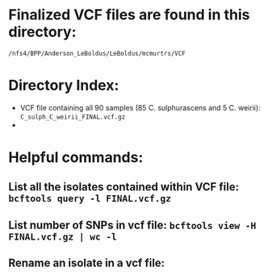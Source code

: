 # Finalized VCF files are found in this directory:

```
/nfs4/BPP/Anderson_LeBoldus/LeBoldus/mcmurtrs/VCF
```

# Directory Index:

- VCF file containing all 90 samples (85 C. sulphurascens and 5 C. weirii): `C_sulph_C_weirii_FINAL.vcf.gz`
- 

# Helpful commands:

## List all the isolates contained within VCF file: ` bcftools query -l FINAL.vcf.gz `

## List number of SNPs in vcf file: ` bcftools view -H FINAL.vcf.gz | wc -l `

## Rename an isolate in a vcf file:
